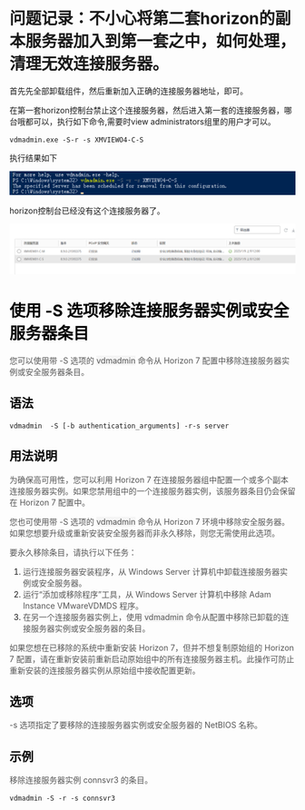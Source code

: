 # 问题记录：不小心将第二套horizon的副本服务器加入到第一套之中，如何处理，清理无效连接服务器。
首先先全部卸载组件，然后重新加入正确的连接服务器地址，即可。

在第一套horizon控制台禁止这个连接服务器，然后进入第一套的连接服务器，哪台哦都可以，执行如下命令,需要时view administrators组里的用户才可以。

```plain
vdmadmin.exe -S-r -s XMVIEWO4-C-S
```

执行结果如下

![](../../../images/1736411256782-24bcab35-7ddc-4832-9dfa-71b437e05fcf.png)

horizon控制台已经没有这个连接服务器了。

![](../../../images/1736411317842-ca3dc947-e475-4690-9c39-3f703de18da5.png)

# <font style="color:rgb(0, 0, 0);">使用 -S 选项移除连接服务器实例或安全服务器条目</font>
<font style="color:rgb(86, 86, 86);">您可以使用带</font><font style="color:rgb(86, 86, 86);"> </font><font style="color:rgb(86, 86, 86);">-S</font><font style="color:rgb(86, 86, 86);"> </font><font style="color:rgb(86, 86, 86);">选项的</font><font style="color:rgb(86, 86, 86);"> </font><font style="color:rgb(86, 86, 86);background-color:rgb(245, 245, 245);">vdmadmin</font><font style="color:rgb(86, 86, 86);"> </font><font style="color:rgb(86, 86, 86);">命令从</font><font style="color:rgb(86, 86, 86);"> </font><font style="color:rgb(86, 86, 86);">Horizon 7</font><font style="color:rgb(86, 86, 86);"> </font><font style="color:rgb(86, 86, 86);">配置中移除连接服务器实例或安全服务器条目。</font>

## <font style="color:rgb(0, 0, 0);">语法</font>
```plain
vdmadmin  -S [-b authentication_arguments] -r-s server
```

## <font style="color:rgb(0, 0, 0);">用法说明</font>
<font style="color:rgb(86, 86, 86);">为确保高可用性，您可以利用</font><font style="color:rgb(86, 86, 86);"> </font><font style="color:rgb(86, 86, 86);">Horizon 7</font><font style="color:rgb(86, 86, 86);"> </font><font style="color:rgb(86, 86, 86);">在连接服务器组中配置一个或多个副本连接服务器实例。如果您禁用组中的一个连接服务器实例，该服务器条目仍会保留在</font><font style="color:rgb(86, 86, 86);"> </font><font style="color:rgb(86, 86, 86);">Horizon 7</font><font style="color:rgb(86, 86, 86);"> </font><font style="color:rgb(86, 86, 86);">配置中。</font>

<font style="color:rgb(86, 86, 86);">您也可使用带</font><font style="color:rgb(86, 86, 86);"> </font><font style="color:rgb(86, 86, 86);">-S</font><font style="color:rgb(86, 86, 86);"> </font><font style="color:rgb(86, 86, 86);">选项的</font><font style="color:rgb(86, 86, 86);"> </font><font style="color:rgb(86, 86, 86);background-color:rgb(245, 245, 245);">vdmadmin</font><font style="color:rgb(86, 86, 86);"> </font><font style="color:rgb(86, 86, 86);">命令从</font><font style="color:rgb(86, 86, 86);"> </font><font style="color:rgb(86, 86, 86);">Horizon 7</font><font style="color:rgb(86, 86, 86);"> </font><font style="color:rgb(86, 86, 86);">环境中移除安全服务器。如果您想要升级或重新安装安全服务器而非永久移除，则您无需使用此选项。</font>

<font style="color:rgb(86, 86, 86);">要永久移除条目，请执行以下任务：</font>

1. <font style="color:rgb(86, 86, 86);">运行连接服务器安装程序，从 Windows Server 计算机中卸载连接服务器实例或安全服务器。</font>
2. <font style="color:rgb(86, 86, 86);">运行“添加或移除程序”工具，从 Windows Server 计算机中移除 Adam Instance VMwareVDMDS 程序。</font>
3. <font style="color:rgb(86, 86, 86);">在另一个连接服务器实例上，使用</font><font style="color:rgb(86, 86, 86);"> </font><font style="color:rgb(86, 86, 86);background-color:rgb(245, 245, 245);">vdmadmin</font><font style="color:rgb(86, 86, 86);"> </font><font style="color:rgb(86, 86, 86);">命令从配置中移除已卸载的连接服务器实例或安全服务器的条目。</font>

<font style="color:rgb(86, 86, 86);">如果您想在已移除的系统中重新安装</font><font style="color:rgb(86, 86, 86);"> </font><font style="color:rgb(86, 86, 86);">Horizon 7</font><font style="color:rgb(86, 86, 86);">，但并不想复制原始组的</font><font style="color:rgb(86, 86, 86);"> </font><font style="color:rgb(86, 86, 86);">Horizon 7</font><font style="color:rgb(86, 86, 86);"> </font><font style="color:rgb(86, 86, 86);">配置，请在重新安装前重新启动原始组中的所有连接服务器主机。此操作可防止重新安装的连接服务器实例从原始组中接收配置更新。</font>

## <font style="color:rgb(0, 0, 0);">选项</font>
<font style="color:rgb(86, 86, 86);">-s</font><font style="color:rgb(86, 86, 86);"> </font><font style="color:rgb(86, 86, 86);">选项指定了要移除的连接服务器实例或安全服务器的 NetBIOS 名称。</font>

## <font style="color:rgb(0, 0, 0);">示例</font>
<font style="color:rgb(86, 86, 86);">移除连接服务器实例 connsvr3 的条目。</font>

```plain
vdmadmin -S -r -s connsvr3
```



